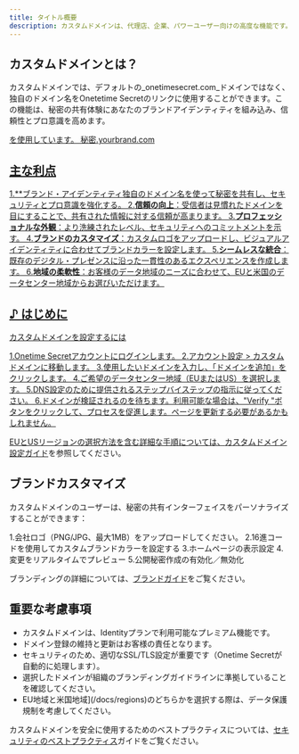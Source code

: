 ```yaml
---
title: タイトル概要
description: カスタムドメインは、代理店、企業、パワーユーザー向けの高度な機能です。
---
```


## カスタムドメインとは？

カスタムドメインでは、デフォルトの_onetimesecret.com_ドメインではなく、独自のドメイン名をOnetetime Secretのリンクに使用することができます。この機能は、秘密の共有体験にあなたのブランドアイデンティティを組み込み、信頼性とプロ意識を高めます。

<div class="flex justify-center items-center my-10">
  <a href="https://onetimesecret.com/pricing" class="text-center inline-block">
    <span class="font-brand text-3xl sm:text-4xl md:text-5xl
                 bg-clip-text text-transparent
                 bg-gradient-to-r（紫-400からピンク-500を経て赤-500まで
                 アニメートフローイングカラー
                 ホバー:アニメートバウンス
                 トランジションオール duration-300 ease-in-out
                 変形 hover:scale-105
                 丸みを帯びた-xl
                 dark:border-brand-600">を使用しています。
      秘密.yourbrand.com
    </span
  </a>
</div>


## 主な利点

1.**ブランド・アイデンティティ独自のドメイン名を使って秘密を共有し、セキュリティとプロ意識を強化する。
2.**信頼の向上**：受信者は見慣れたドメインを目にすることで、共有された情報に対する信頼が高まります。
3.**プロフェッショナルな外観**：より洗練されたレベル、セキュリティへのコミットメントを示す。
4.**ブランドのカスタマイズ**：カスタムロゴをアップロードし、ビジュアルアイデンティティに合わせてブランドカラーを設定します。
5.**シームレスな統合**：既存のデジタル・プレゼンスに沿った一貫性のあるエクスペリエンスを作成します。
6.**地域の柔軟性**：お客様のデータ地域のニーズに合わせて、EUと米国のデータセンター地域からお選びいただけます。

## ♪ はじめに

カスタムドメインを設定するには

1.Onetime Secretアカウントにログインします。
2.アカウント設定 > カスタムドメインに移動します。
3.使用したいドメインを入力し、「ドメインを追加」をクリックします。
4.ご希望のデータセンター地域（EUまたはUS）を選択します。
5.DNS設定のために提供されるステップバイステップの指示に従ってください。
6.ドメインが検証されるのを待ちます。利用可能な場合は、"Verify "ボタンをクリックして、プロセスを促進します。ページを更新する必要があるかもしれません。

EUとUSリージョンの選択方法を含む詳細な手順については、[カスタムドメイン設定ガイド](/docs/custom-domains/setup-guide)を参照してください。

## ブランドカスタマイズ

カスタムドメインのユーザーは、秘密の共有インターフェイスをパーソナライズすることができます：

1.会社ロゴ（PNG/JPG、最大1MB）をアップロードしてください。
2.16進コードを使用してカスタムブランドカラーを設定する
3.ホームページの表示設定
4.変更をリアルタイムでプレビュー
5.公開秘密作成の有効化／無効化

ブランディングの詳細については、[ブランドガイド](/docs/custom-domains/brand-guide)をご覧ください。


## 重要な考慮事項

- カスタムドメインは、Identityプランで利用可能なプレミアム機能です。
- ドメイン登録の維持と更新はお客様の責任となります。
- セキュリティのため、適切なSSL/TLS設定が重要です（Onetime Secretが自動的に処理します）。
- 選択したドメインが組織のブランディングガイドラインに準拠していることを確認してください。
- EU地域と米国地域](/docs/regions)のどちらかを選択する際は、データ保護規制を考慮してください。

カスタムドメインを安全に使用するためのベストプラクティスについては、[セキュリティのベストプラクティス](/docs/security-best-practices)ガイドをご覧ください。
